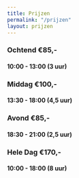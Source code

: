 ```yaml
---
title: Prijzen
permalink: "/prijzen"
layout: prijzen
---
```


### Ochtend €85,- 

#### 10:00 - 13:00 (3 uur)

### Middag €100,-
#### 13:30 - 18:00 (4,5 uur)

###  Avond €85,-

#### 18:30 - 21:00 (2,5 uur)

### Hele Dag €170,-

#### 10:00 - 18:00 (8 uur)